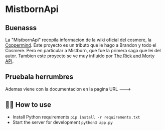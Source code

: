 # MistbornApi
## Buenasss

La "MistbornApi" recopila informacion de la wiki oficial del cosmere, la [Coppermind](http://coppermind.net/). Este proyecto es un tributo que le hago a Brandon y todo el Cosmere.
Pero en particular a Mistborn, que fue la primera saga que lei del autor. Tambien este proyecto se ve muy influido por [The Rick and Morty API](https://rickandmortyapi.com/).

## Pruebala herrumbres
Ademas viene con la documentacion en la pagina 
URL ---> 

## 💁‍♀️ How to use

- Install Python requirements `pip install -r requirements.txt`
- Start the server for development `python3 app.py`

